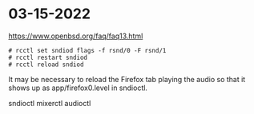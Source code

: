 # 03-15-2022

https://www.openbsd.org/faq/faq13.html


```
# rcctl set sndiod flags -f rsnd/0 -F rsnd/1
# rcctl restart sndiod
# rcctl reload sndiod
```

It may be necessary to reload the Firefox tab playing the audio so
that it shows up as app/firefox0.level in sndioctl.

sndioctl
mixerctl
audioctl
